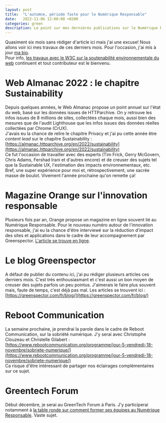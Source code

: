 ```yaml
---
layout: post
title:  "L'automne, période faste pour le Numérique Responsable"
date:   2022-11-06 12:00:00 +0200
categories: green
description: Le point sur mes dernières publications sur le Numérique Responsable
---
```


Quasiment six mois sans rédiger d'article ici mais j'ai une excuse! Nous allons voir ici mes travaux de ces derniers mois. Pour l'occasion, j'ai mis à jour [ma bio](https://ldevernay.github.io/about/).  
Pour info, [les travaux avec le W3C sur la soutenabilité environnementale du web](https://www.w3.org/community/sustyweb/) continuent et tout contributeur est le bienvenu. 

# Web Almanac 2022 : le chapitre Sustainability 
Depuis quelques années, le Web Almanac propose un point annuel sur l'état du web, basé sur les données issues de HTTParchive. On y retrouve les infos issues de 8 millions de sites, collectées chaque mois, aussi bien des mesures que de l'audit Lighthouse que les infos issues des données réelles collectées par Chrome (CrUX).  
J'avais eu la chance de relire le chapitre Privacy et j'ai pu cette année être *content lead* sur le chapitre Sustainability : [https://almanac.httparchive.org/en/2022/sustainability](https://almanac.httparchive.org/en/2022/sustainability)  
Ce fut l'occasion de travailler avec des experts (Tim Frick, Gerry McGovern, Chris Adams, Fershad Irani et d'autres encore) et de creuser des sujets tel que la Sustainable UX, l'estimation des impacts environnementaux, etc. Bref, une super expérience pour moi et, rétrospectivement, une sacrée masse de boulot. Vivement l'année prochaine qu'on remette ça!

# Magazine Orange sur l'innovation responsable
Plusieurs fois par an, Orange propose un magazine en ligne souvent lié au Numérique Responsable. Pour le nouveau numéro autour de l'innovation responsable, j'ai eu la chance d'être interviewé sur la réduction d'impact des sites et applications dans le cadre de leur accompagnement par Greenspector. [L'article se trouve en ligne](https://www.orange.com/fr/magazines/innovation/crise-de-confiance-defi-ecologique-et-si-l-innovation-etait-une-solution/comment-concevoir-des-sites-et-applications-moins-energivores-un-expert-repond).

# Le blog Greenspector
A défaut de publier du contenu ici, j'ai pu rédiger plusieurs articles ces derniers mois. C'est très enthousiasmant et c'est aussi un bon moyen de creuser des sujets parfois un peu pointus. J'aimerais le faire plus souvent mais, faute de temps, c'est déjà pas mal. Les articles se trouvent ici : [https://greenspector.com/fr/blog/](https://greenspector.com/fr/blog/) 

# Reboot Communication 
La semaine prochaine, je prendrai la parole dans le cadre de Reboot Communication, sur la sobriété numérique. J'y serai avec Christophe Clouzeau et Christelle Gilabert : [https://www.rebootcommunication.org/programme/jour-5-vendredi-18-novembre/sobriete-numerique/](https://www.rebootcommunication.org/programme/jour-5-vendredi-18-novembre/sobriete-numerique/)   
Ca risque d'être intéressant de partager nos éclairages complémentaires sur ce sujet. 

# Greentech Forum
Début décembre, je serai au GreenTech Forum à Paris. J'y participerai notamment à [la table ronde sur comment former ses équipes au Numérique Responsable](https://www.greentech-forum.com/programme/conferences). Vaste sujet. 
